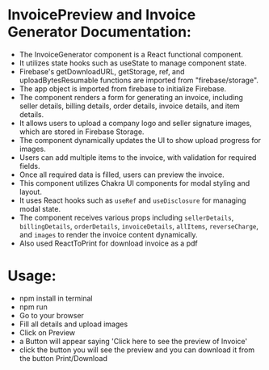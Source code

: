 # InvoicePreview and Invoice Generator Documentation:

- The InvoiceGenerator component is a React functional component.
- It utilizes state hooks such as useState to manage component state.
- Firebase's getDownloadURL, getStorage, ref, and uploadBytesResumable functions are imported from "firebase/storage".
- The app object is imported from firebase to initialize Firebase.
- The component renders a form for generating an invoice, including seller details, billing details, order details, invoice details, and item details.
- It allows users to upload a company logo and seller signature images, which are stored in Firebase Storage.
- The component dynamically updates the UI to show upload progress for images.
- Users can add multiple items to the invoice, with validation for required fields.
- Once all required data is filled, users can preview the invoice.
- This component utilizes Chakra UI components for modal styling and layout.
- It uses React hooks such as `useRef` and `useDisclosure` for managing modal state.
- The component receives various props including `sellerDetails`, `billingDetails`, `orderDetails`, `invoiceDetails`, `allItems`, `reverseCharge`, and `images` to render the invoice content dynamically.
- Also used ReactToPrint for download invoice as a pdf

# Usage:

- npm install in terminal
- npm run
- Go to your browser
- Fill all details and upload images
- Click on Preview
- a Button will appear saying 'Click here to see the preview of Invoice'
- click the button you will see the preview and you can download it from the button Print/Download
